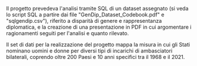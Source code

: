 Il progetto prevedeva l'analisi tramite SQL di un dataset assegnato (si veda lo script SQL a partire dai file "GenDip_Dataset_Codebook.pdf" e "sqlgendip.csv"), riferito a disparità di genere e rappresentanza diplomatica, e la creazione di una presentazione in PDF in cui argomentare i ragionamenti seguiti per l'analisi e quanto rilevato.

Il set di dati per la realizzazione del progetto mappa la misura in cui gli Stati nominano uomini e donne per diversi tipi di incarichi di ambasciatori bilaterali, coprendo oltre 200 Paesi e 10 anni specifici tra il 1968 e il 2021.
